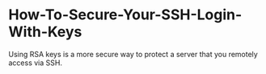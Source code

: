 # How-To-Secure-Your-SSH-Login-With-Keys
Using RSA keys is a more secure way to protect a server that you remotely access via SSH.
